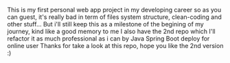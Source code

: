This is my first personal web app project in my developing career so as you can guest, it's really bad in term of files system structure, clean-coding and other stuff... 
But i'll still keep this as a milestone of the begining of my journey, kind like a good memory to me
I also have the 2nd repo which I'll refactor it as much professional as i can by Java Spring Boot deploy for online user
Thanks for take a look at this repo, hope you like the 2nd version :) 
